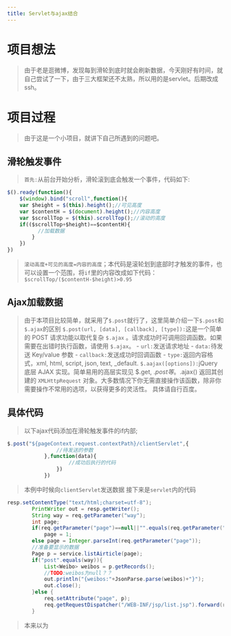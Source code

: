 ```yaml
---
title: Servlet与ajax结合
---
```

# 项目想法
> 由于老是逛微博，发现每到滑轮到底时就会刷新数据，今天刚好有时间，就自己尝试了一下，由于三大框架还不太熟，所以用的是servlet。后期改成ssh。

# 项目过程
> 由于这是一个小项目，就讲下自己所遇到的问题吧。
## 滑轮触发事件
> `首先:`从前台开始分析，滑轮滚到底会触发一个事件，代码如下:
``` js
$().ready(function(){
	$(window).bind("scroll",function(){
	var $height = $(this).height();//可见高度
	var $contentH = $(document).height();//内容高度
	var $scrollTop = $(this).scrollTop();//滚动的高度
	if(($scrollTop+$height)==$contentH){
		  //加载数据
		}
	})
})
```
> `滚动高度+可见的高度=内容的高度`；本代码是滚轮划到底部时才触发的事件，也可以设置一个范围，将`if`里的内容改成如下代码：`$scrollTop/($contentH-$height)>0.95`

## Ajax加载数据
> 由于本项目比较简单，就采用了`$.post`就行了，这里简单介绍一下`$.post`和`$.ajax`的区别
> `$.post(url, [data], [callback], [type]):`这是一个简单的 POST 请求功能以取代复杂 `$.ajax` 。请求成功时可调用回调函数。如果需要在出错时执行函数，请使用 `$.ajax`。
    - `url:`发送请求地址
    - `data:`待发送 Key/value 参数
    - `callback:`发送成功时回调函数
    - `type:`返回内容格式，xml, html, script, json, text, _default.
> `$.aajax([options]):`jQuery 底层 AJAX 实现。简单易用的高层实现见 $.get, $.post 等。$.ajax() 返回其创建的 `XMLHttpRequest` 对象。大多数情况下你无需直接操作该函数，除非你需要操作不常用的选项，以获得更多的灵活性。 具体请自行百度。

## 具体代码
> 以下ajax代码添加在滑轮触发事件的if内部;
``` js
$.post("${pageContext.request.contextPath}/clientServlet",{
				//待发送的参数
			},function(data){
				    //成功后执行的代码
				})
			})
```
> 本例中时候向`clientServlet`发送数据
> 接下来是`servlet`内的代码
``` java
resp.setContentType("text/html;charset=utf-8");
		PrintWriter out = resp.getWriter();
		String way = req.getParameter("way");
		int page;
		if(req.getParameter("page")==null||"".equals(req.getParameter("page")))
			page = 1;
		else page = Integer.parseInt(req.getParameter("page"));
		//准备要显示的数据
		Page p = service.listAirticle(page);
		if("post".equals(way)){
			List<Weibo> weibos = p.getRecords();
			//TODO:weibos为null？？
			out.println("{weibos:"+JsonParse.parse(weibos)+"}");
			out.close();
		}else {
			req.setAttribute("page", p);
			req.getRequestDispatcher("/WEB-INF/jsp/list.jsp").forward(req, resp);
		}
```
> 本来以为
